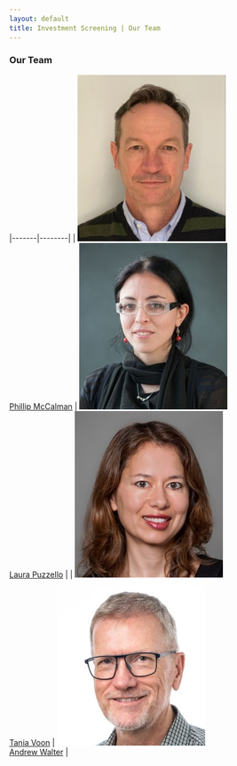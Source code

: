 ```yaml
---
layout: default
title: Investment Screening | Our Team
---
```


### Our Team

<div class="team-table">
<div markdown="1">

|-------|--------|
| ![Phillip McCalman](/assets/img/headshots/phil_headshot.jpg) <br> [Phillip McCalman](https://sites.google.com/site/pmccalman/) | ![Laura Puzzello](/assets/img/headshots/laura_headshot.jpg) <br> [Laura Puzzello](https://sites.google.com/site/laurapuzzello/home) |
| ![Tania Voon](/assets/img/headshots/tania_headshot.jpg) <br> [Tania Voon](https://law.unimelb.edu.au/about/staff/tania-voon) | ![Andrew Walter](/assets/img/headshots/andrew_headshot.jpg) <br> [Andrew Walter](https://findanexpert.unimelb.edu.au/profile/195100-andrew-walter) |

</div>
</div>